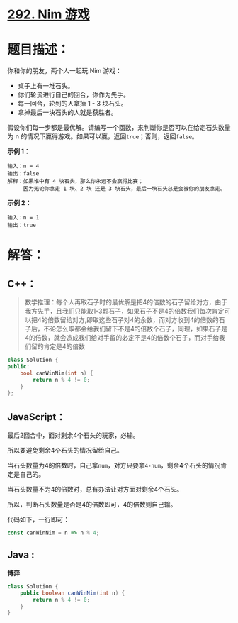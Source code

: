 # [292. Nim 游戏](https://leetcode-cn.com/problems/nim-game/)

# 题目描述：

你和你的朋友，两个人一起玩 Nim 游戏：

- 桌子上有一堆石头。
- 你们轮流进行自己的回合，你作为先手。
- 每一回合，轮到的人拿掉 1 - 3 块石头。
- 拿掉最后一块石头的人就是获胜者。

假设你们每一步都是最优解。请编写一个函数，来判断你是否可以在给定石头数量为 n 的情况下赢得游戏。如果可以赢，返回`true`；否则，返回`false`。



**示例 1：**

```
输入：n = 4
输出：false 
解释：如果堆中有 4 块石头，那么你永远不会赢得比赛；
     因为无论你拿走 1 块、2 块 还是 3 块石头，最后一块石头总是会被你的朋友拿走。
```

**示例 2：**

```
输入：n = 1
输出：true
```



# 解答：

## C++：

> 数学推理：每个人再取石子时的最优解是把4的倍数的石子留给对方，由于我方先手，且我们只能取1-3颗石子，如果石子不是4的倍数我们每次肯定可以把4的倍数留给对方,即取这些石子对4的余数，而对方收到4的倍数的石子后，不论怎么取都会给我们留下不是4的倍数个石子，同理，如果石子是4的倍数，就会造成我们给对手留的必定不是4的倍数个石子，而对手给我们留的肯定是4的倍数
>

```cpp
class Solution {
public:
    bool canWinNim(int n) {
        return n % 4 != 0;
    }
};
```



## JavaScript：

最后2回合中，面对剩余4个石头的玩家，必输。

所以要避免剩余4个石头的情况留给自己。

当石头数量为4的倍数时，自己拿`num`，对方只要拿`4-num`，剩余4个石头的情况肯定是自己的。

当石头数量不为4的倍数时，总有办法让对方面对剩余4个石头。

所以，判断石头数量是否是4的倍数即可，4的倍数则自己输。

代码如下，一行即可：


```javascript
const canWinNim = n => n % 4;
```

## Java :

**博弈**

```java
class Solution {
    public boolean canWinNim(int n) {
        return n % 4 != 0;
    }
}
```

